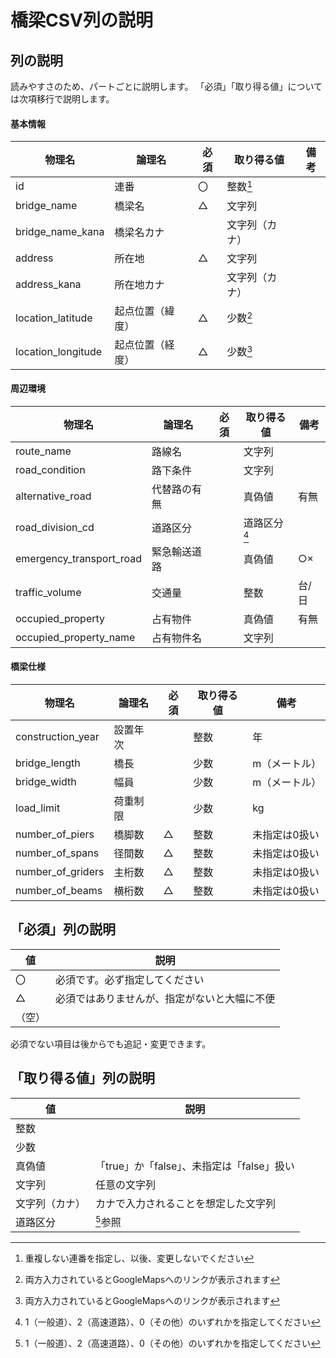 橋梁CSV列の説明
===============


列の説明
--------

読みやすさのため、パートごとに説明します。
「必須」「取り得る値」については次項移行で説明します。

#### 基本情報

|物理名|論理名|必須|取り得る値|備考|
|------|------|----|----------|----|
|id                |連番            |〇|整数[^1]      ||
|bridge_name       |橋梁名          |△|文字列        ||
|bridge_name_kana  |橋梁名カナ      |  |文字列（カナ）||
|address           |所在地          |△|文字列        ||
|address_kana      |所在地カナ      |  |文字列（カナ）||
|location_latitude |起点位置（緯度）|△|少数[^2]      ||
|location_longitude|起点位置（経度）|△|少数[^2]      ||

#### 周辺環境

|物理名|論理名|必須|取り得る値|備考|
|------|------|----|----------|----|
|route_name              |路線名      ||文字列      |     |
|road_condition          |路下条件    ||文字列      |     |
|alternative_road        |代替路の有無||真偽値      |有無 |
|road_division_cd        |道路区分    ||道路区分[^3]|     |
|emergency_transport_road|緊急輸送道路||真偽値      |○× |
|traffic_volume          |交通量      ||整数        |台/日|
|occupied_property       |占有物件    ||真偽値      |有無 |
|occupied_property_name  |占有物件名  ||文字列      |     |

#### 橋梁仕様

|物理名|論理名|必須|取り得る値|備考|
|------|------|----|----------|----|
|construction_year|設置年次|  |整数|年           |
|bridge_length    |橋長    |  |少数|m（メートル）|
|bridge_width     |幅員    |  |少数|m（メートル）|
|load_limit       |荷重制限|  |少数|kg           |
|number_of_piers  |橋脚数  |△|整数|未指定は0扱い|
|number_of_spans  |径間数  |△|整数|未指定は0扱い|
|number_of_griders|主桁数  |△|整数|未指定は0扱い|
|number_of_beams  |横桁数  |△|整数|未指定は0扱い|


「必須」列の説明
----------------

|値|説明|
|--|----|
|〇|必須です。必ず指定してください|
|△|必須ではありませんが、指定がないと大幅に不便|
|（空）||

必須でない項目は後からでも追記・変更できます。

「取り得る値」列の説明
----------------------

|値|説明|
|--|----|
|整数          ||
|少数          ||
|真偽値        |「true」か「false」、未指定は「false」扱い|
|文字列        |任意の文字列|
|文字列（カナ）|カナで入力されることを想定した文字列|
|道路区分      |[^3]参照|

[^1]: 重複しない連番を指定し、以後、変更しないでください
[^2]: 両方入力されているとGoogleMapsへのリンクが表示されます
[^3]: 1（一般道）、2（高速道路）、0（その他）のいずれかを指定してください
